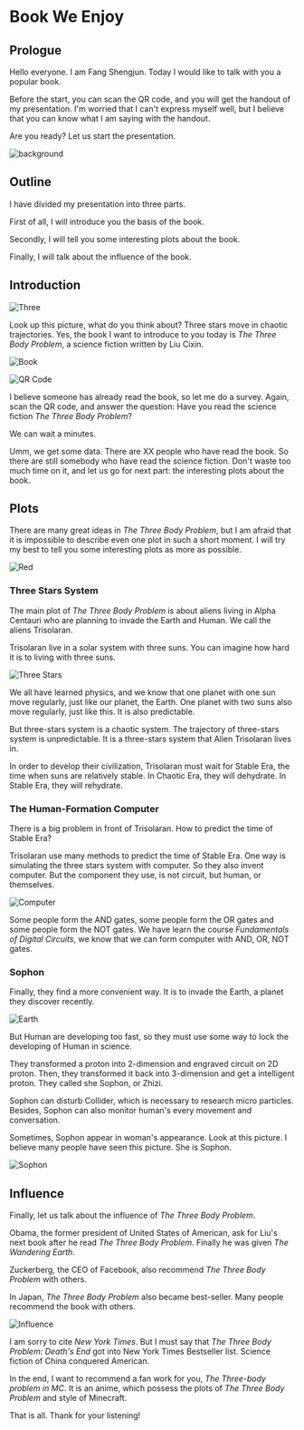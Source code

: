 # Book We Enjoy

## Prologue

Hello everyone. I am Fang Shengjun. Today I would like to talk with you a popular book.

Before the start, you can scan the QR code, and you will get the handout of my presentation. I'm worried that I can't express myself well, but I believe that you can know what I am saying with the handout.

Are you ready? Let us start the presentation.

![background](https://ae01.alicdn.com/kf/Uaaabb59912a2467a8c8ecf99a442404fg.jpg)

<!-- more -->

## Outline

I have divided my presentation into three parts.

First of all, I will introduce you the basis of the book.

Secondly, I will tell you some interesting plots about the book.

Finally, I will talk about the influence of the book.

## Introduction

![Three](https://ae01.alicdn.com/kf/U1ad8ece085ce4285beaa40e4e7d55c5aa.jpg)

Look up this picture, what do you think about? Three stars move in chaotic trajectories. Yes, the book I want to introduce to you today is *The Three Body Problem*, a science fiction written by Liu Cixin.

![Book](https://ae01.alicdn.com/kf/U9aa96967a42d49a89fe4f3bbc8922797h.jpg)

![QR Code](https://ae01.alicdn.com/kf/Uf0a4c68a56f54ddcb83a2fe2eeadd6c74.jpg)

I believe someone has already read the book, so let me do a survey. Again, scan the QR code, and answer the question: Have you read the science fiction *The Three Body Problem*?

We can wait a minutes.

Umm, we get some data. There are XX people who have read the book. So there are still somebody who have read the science fiction. Don't waste too much time on it, and let us go for next part: the interesting plots about the book.

## Plots

There are many great ideas in *The Three Body Problem*, but I am afraid that it is impossible to describe even one plot in such a short moment. I will try my best to tell you some interesting plots as more as possible.

![Red](https://ae01.alicdn.com/kf/U561fdaae4fff4ac3abeb6ab8436146fcO.jpg)

### Three Stars System

The main plot of *The Three Body Problem* is about aliens living in Alpha Centauri who are planning to invade the Earth and Human. We call the aliens Trisolaran.

Trisolaran live in a solar system with three suns. You can imagine how hard it is to living with three suns.

![Three Stars](https://ae01.alicdn.com/kf/U5f1bf3781c70428ea9e9c7a0f0d75354K.jpg)

We all have learned physics, and we know that one planet with one sun move regularly, just like our planet, the Earth. One planet with two suns also move regularly, just like this. It is also predictable.

But three-stars system is a chaotic system. The trajectory of three-stars system is unpredictable. It is a three-stars system that Alien Trisolaran lives in.

In order to develop their civilization, Trisolaran must wait for Stable Era, the time when suns are relatively stable. In Chaotic Era, they will dehydrate. In Stable Era, they will rehydrate.

### The Human-Formation Computer

There is a big problem in front of Trisolaran. How to predict the time of Stable Era?

Trisolaran use many methods to predict the time of Stable Era. One way is simulating the three stars system with computer. So they also invent computer. But the component they use, is not circuit, but human, or themselves.

![Computer](https://ae01.alicdn.com/kf/U3ae040e5f12247b8a61466feafb629c6c.jpg)

Some people form the AND gates, some people form the OR gates and some people form the NOT gates. We have learn the course *Fundamentals of Digital Circuits*, we know that we can form computer with AND, OR, NOT gates.

### Sophon

Finally, they find a more convenient way. It is to invade the Earth, a planet they discover recently.

![Earth](https://ae01.alicdn.com/kf/Ue16d5531cc2c40a5855ccd7b78d3f040k.jpg)

But Human are developing too fast, so they must use some way to lock the developing of Human in science.

They transformed a proton into 2-dimension and engraved circuit on 2D proton. Then, they transformed it back into 3-dimension and get a intelligent proton. They called she Sophon, or Zhizi.

Sophon can disturb Collider, which is necessary to research micro particles. Besides, Sophon can also monitor human's every movement and conversation.

Sometimes, Sophon appear in woman's appearance. Look at this picture. I believe many people have seen this picture. She is Sophon.

![Sophon](https://ae01.alicdn.com/kf/U14fbc42c6ffa4b6fba22d74194e973e94.jpg)

## Influence

Finally, let us talk about the influence of *The Three Body Problem*.

Obama, the former president of United States of American, ask for Liu's next book after he read *The Three Body Problem*. Finally he was given *The Wandering Earth*.

Zuckerberg, the CEO of Facebook, also recommend *The Three Body Problem* with others.

In Japan, *The Three Body Problem* also became best-seller. Many people recommend the book with others.

![Influence](https://ae01.alicdn.com/kf/U8e8827336a7242bfb692ddaae68b56280.jpg)

I am sorry to cite *New York Times*. But I must say that *The Three Body Problem: Death's End* got into New York Times Bestseller list. Science fiction of China conquered American.

In the end, I want to recommend a fan work for you, *The Three-body problem in MC*. It is an anime, which possess the plots of *The Three Body Problem* and style of Minecraft.

That is all. Thank for your listening!